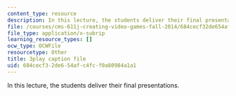 ```yaml
---
content_type: resource
description: In this lecture, the students deliver their final presentations.
file: /courses/cms-611j-creating-video-games-fall-2014/684cecf32de654afc4fcf0a80984a1a1_sKolTx6sxUo.srt
file_type: application/x-subrip
learning_resource_types: []
ocw_type: OCWFile
resourcetype: Other
title: 3play caption file
uid: 684cecf3-2de6-54af-c4fc-f0a80984a1a1
---
```

In this lecture, the students deliver their final presentations.

